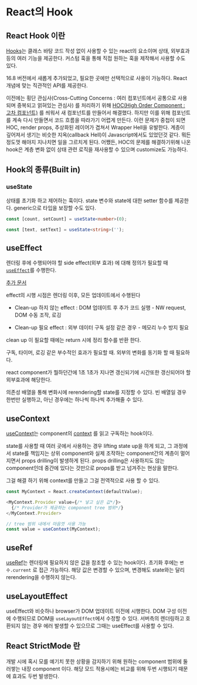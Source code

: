 # React의 Hook

## React Hook 이란

[Hooks](https://ko.legacy.reactjs.org/docs/hooks-intro.html)는 클래스 바탕 코드 작성 없이 사용할 수 있는 react의 요소이며 상태, 외부효과 등의 여러 기능을 제공한다. 커스텀 훅을 통해 직접 원하는 훅을 제작해서 사용할 수도 있다.

16.8 버전에서 새롭게 추가되었고, 필요한 곳에만 선택적으로 사용이 가능하다. React 개념에 맞는 직관적인 API를 제공한다.

이전에는 횡단 관심사(Cross-Cutting Concerns : 여러 컴포넌트에서 공통으로 사용되며 중복되고 얽혀있는 관심사) 를 처리하기 위해 [HOC(High Order Component : 고차 컴포넌트)](https://ko.legacy.reactjs.org/docs/higher-order-components.html) 를 씌워서 새 컴포넌트를 만들어서 해결했다. 하지만 이를 위해 컴포넌트를 계속 다시 만들면서 코드 흐름을 따라가기 어렵게 만든다. 이런 문제가 중첩이 되면 HOC, render props, 추상화된 레이어가 겹쳐서 Wrapper Hell을 유발한다. 계층이 깊어져서 생기는 비슷한 지옥(callback Hell)이 Javascript에서도 있었던것 같다. 뭐든 정도껏 해야지 지나치면 일을 그르치게 된다. 어쨌든, HOC의 문제를 해결하기위해 나온 hook은 계층 변화 없이 상태 관련 로직을 재사용할 수 있으며 customize도 가능하다.

## Hook의 종류(Built in)

### useState

상태를 초기화 하고 제어하는 훅이다. state 변수와 state에 대한 setter 함수를 제공한다. generic으로 타입을 보장할 수도 있다.

```typescript
const [count, setCount] = useState<number>(0);

const [text, setText] = useState<string>('');
```

## useEffect

렌더링 후에 수행되어야 할 side effect(외부 효과) 에 대해 정의가 필요할 때 [`useEffect`](https://ko.legacy.reactjs.org/docs/hooks-effect.html#tip-use-multiple-effects-to-separate-concerns)를 수행한다.

[추가 문서](https://ko.legacy.reactjs.org/docs/hooks-reference.html#useeffect)

effect의 시행 시점은 렌더링 이후, 모든 업데이트에서 수행된다

* Clean-up 하지 않는 effect : DOM 업데이트 후 추가 코드 실행 - NW request, DOM 수동 조작, 로깅

* Clean-up 필요 effect : 외부 데이터 구독 설정 같은 경우 - 메모리 누수 방지 필요

clean up 이 필요할 때에는 return 시에 정리 함수를 반환 한다.

구독, 타이머, 로깅 같은 부수적인 효과가 필요할 때. 외부의 변화를 동기화 할 때 필요하다.

react component가 뭘하던간에 1초 1초가 지나면 갱신되기에 시간또한 갱신되어야 할 외부효과에 해당한다.

의존성 배열을 통해 변화시에 rerendering할 state를 지정할 수 있다. 빈 배열일 경우 한번만 실행하고, 아닌 경우에는 하나씩 하나씩 추가해줄 수 있다.

## useContext

[useContext](https://react.dev/reference/react/useContext)는 component의 [context](https://react.dev/learn/passing-data-deeply-with-context) 를 읽고 구독하는 hook이다.

state를 사용할 때 여러 곳에서 사용하는 경우 lifting state up을 하게 되고, 그 과정에서 state를 책임지는 상위 component와 실제 조작하는 component간의 계층이 멀어지면서 props drilling이 발생하게 된다. props drilling은 사용하지도 않는 component인데 중간에 있다는 것만으로 props를 받고 넘겨주는 현상을 말한다.

그걸 해결 하기 위해 context를 만들고 그걸 전역적으로 사용 할 수 있다.

```typescript
const MyContext = React.createContext(defaultValue);
```

```typescript
<MyContext.Provider value={/* 넣고 싶은 값*/}>
  {/* Provider가 제공하는 component tree 범위*/}
</MyContext.Provider>
```

```typescript
// tree 범위 내에서 마음껏 사용 가능
const value = useContext(MyContext);
```

## useRef

[useRef](https://react.dev/reference/react/useRef)는 렌더링에 필요하지 않은 값을 참조할 수 있는 hook이다. 초기화 후에는 `변수.current` 로 접근 가능하다. 해당 값은 변경할 수 있으며, 변경해도 state와는 달리 rerendering을 수행하지 않는다.

## useLayoutEffect

useEffect와 비슷하나 browser가 DOM 업데이트 이전에 시행한다. DOM 구성 이전에 수행되므로 DOM을 `useLayoutEffect`에서 수정할 수 있다. 서버측의 렌더링하고 호환되지 않는 경우 에러 발생할 수 있으므로 그때는 useEffect를 사용할 수 있다.

## React StrictMode 란

개발 시에 혹시 모를 예기치 못한 상황을 감지하기 위해 원하는 component 범위에 둘러쌓는 내장 component 이다. 해당 모드 적용시에는 비교를 위해 두번 시행되기 때문에 효과도 두번 발생한다.
